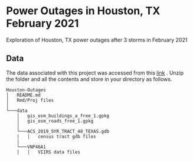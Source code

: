 # Power Outages in Houston, TX February 2021

Exploration of Houston, TX power outages after 3 storms in February 2021 



## Data
The data associated with this project was accessed from this [link](https://drive.google.com/file/d/1bTk62xwOzBqWmmT791SbYbHxnCdjmBtw/view) . Unzip the folder and all the contents and store in your directory as follows.

```{r}
Houston-Outages
│   README.md
│   Rmd/Proj files    
│
└───data
    │   gis_osm_buildings_a_free_1.gpkg
    │   gis_osm_roads_free_1.gpkg
    │
    └───ACS_2019_5YR_TRACT_48_TEXAS.gdb
    |   │   census tract gdb files
    |
    └───VNP46A1
    |   │   VIIRS data files
```
